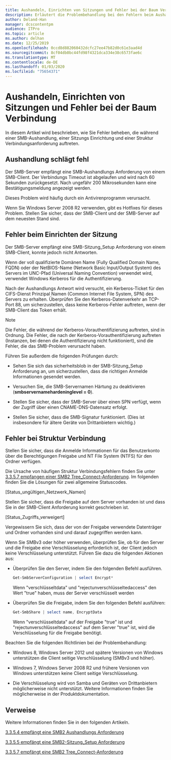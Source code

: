 ```yaml
---
title: Aushandeln, Einrichten von Sitzungen und Fehler bei der Baum Verbindung
description: Erläutert die Problembehandlung bei den Fehlern beim Aushandeln, beim Einrichten der Sitzung und bei der Baum Verbindung.
author: Deland-Han
manager: dcscontentpm
audience: ITPro
ms.topic: article
ms.author: delhan
ms.date: 12/25/2019
ms.openlocfilehash: 0ccd8d882060432dcfc27ee47b82d0c61e3aad4d
ms.sourcegitcommit: 8cf04db0bc44fd98f4321dca334e38c6573fae6c
ms.translationtype: MT
ms.contentlocale: de-DE
ms.lasthandoff: 01/03/2020
ms.locfileid: "75654371"
---
```

# <a name="negotiate-session-setup-and-tree-connect-failures"></a>Aushandeln, Einrichten von Sitzungen und Fehler bei der Baum Verbindung

In diesem Artikel wird beschrieben, wie Sie Fehler beheben, die während einer SMB-Aushandlung, einer Sitzungs Einrichtung und einer Struktur Verbindungsanforderung auftreten.

## <a name="negotiate-fails"></a>Aushandlung schlägt fehl

Der SMB-Server empfängt eine SMB-Aushandlungs Anforderung von einem SMB-Client. Der Verbindungs Timeout ist abgelaufen und wird nach 60 Sekunden zurückgesetzt. Nach ungefähr 200 Mikrosekunden kann eine Bestätigungsmeldung angezeigt werden.

Dieses Problem wird häufig durch ein Antivirenprogramm verursacht.

Wenn Sie Windows Server 2008 R2 verwenden, gibt es Hotfixes für dieses Problem. Stellen Sie sicher, dass der SMB-Client und der SMB-Server auf dem neuesten Stand sind.

## <a name="session-setup-fails"></a>Fehler beim Einrichten der Sitzung

Der SMB-Server empfängt eine SMB-Sitzung\_Setup Anforderung von einem SMB-Client, konnte jedoch nicht Antworten.

Wenn der voll qualifizierte Domänen Name (Fully Qualified Domain Name, FQDN) oder der NetBIOS-Name (Network Basic Input/Output System) des Servers im UNC-Pfad (Universal Naming Convention) verwendet wird, verwendet Windows Kerberos für die Authentifizierung.

Nach der Aushandlungs Antwort wird versucht, ein Kerberos-Ticket für den CIFS-Dienst Prinzipal Namen (Common Internet File System, SPN) des Servers zu erhalten. Überprüfen Sie den Kerberos-Datenverkehr an TCP-Port 88, um sicherzustellen, dass keine Kerberos-Fehler auftreten, wenn der SMB-Client das Token erhält.

> [!NOTE]
> Die Fehler, die während der Kerberos-Vorauthentifizierung auftreten, sind in Ordnung. Die Fehler, die nach der Kerberos-Vorauthentifizierung auftreten (Instanzen, bei denen die Authentifizierung nicht funktioniert), sind die Fehler, die das SMB-Problem verursacht haben.

Führen Sie außerdem die folgenden Prüfungen durch:

- Sehen Sie sich das sicherheitsblob in der SMB-Sitzung\_Setup Anforderung an, um sicherzustellen, dass die richtigen Anmelde Informationen gesendet werden.

- Versuchen Sie, die SMB-Servernamen Härtung zu deaktivieren (**smbservernamehardeninglevel = 0**).

- Stellen Sie sicher, dass der SMB-Server über einen SPN verfügt, wenn der Zugriff über einen CNAME-DNS-Datensatz erfolgt.

- Stellen Sie sicher, dass die SMB-Signatur funktioniert. (Dies ist insbesondere für ältere Geräte von Drittanbietern wichtig.)

## <a name="tree-connect-fails"></a>Fehler bei Struktur Verbindung

Stellen Sie sicher, dass die Anmelde Informationen für das Benutzerkonto über die Berechtigungen Freigabe und NT File System (NTFS) für den Ordner verfügen.

Die Ursache von häufigen Struktur Verbindungsfehlern finden Sie unter [3.3.5.7 empfangen einer SMB2 Tree\_Connect-Anforderung](https://docs.microsoft.com/openspecs/windows_protocols/ms-smb2/652e0c14-5014-4470-999d-b174d7b2da87). Im folgenden finden Sie die Lösungen für zwei allgemeine Statuscodes.

\[Status\_ungültigen\_Netzwerk\_Namen\]

Stellen Sie sicher, dass die Freigabe auf dem Server vorhanden ist und dass Sie in der SMB-Client Anforderung korrekt geschrieben ist.

\[Status\_Zugriffs\_verweigert\]

Vergewissern Sie sich, dass der von der Freigabe verwendete Datenträger und Ordner vorhanden sind und darauf zugegriffen werden kann.

Wenn Sie SMBv3 oder höher verwenden, überprüfen Sie, ob für den Server und die Freigabe eine Verschlüsselung erforderlich ist, der Client jedoch keine Verschlüsselung unterstützt. Führen Sie dazu die folgenden Aktionen aus:

- Überprüfen Sie den Server, indem Sie den folgenden Befehl ausführen.

  ```PowerShell
  Get-SmbServerConfiguration | select Encrypt*
  ```

  Wenn "verschlüsseltdata" und "rejectunverschlüsseltedaccess" den Wert "true" haben, muss der Server verschlüsselt werden

- Überprüfen Sie die Freigabe, indem Sie den folgenden Befehl ausführen:

  ```PowerShell
  Get-SmbShare | select name, EncryptData  
  ```

  Wenn "verschlüsseltdata" auf der Freigabe "true" ist und "rejectunverschlüsseltedaccess" auf dem Server "true" ist, wird die Verschlüsselung für die Freigabe benötigt.

Beachten Sie die folgenden Richtlinien bei der Problembehandlung:

- Windows 8, Windows Server 2012 und spätere Versionen von Windows unterstützen die Client seitige Verschlüsselung (SMBv3 und höher).

- Windows 7, Windows Server 2008 R2 und frühere Versionen von Windows unterstützen keine Client seitige Verschlüsselung.

- Die Verschlüsselung wird von Samba und Geräten von Drittanbietern möglicherweise nicht unterstützt. Weitere Informationen finden Sie möglicherweise in der Produktdokumentation.

## <a name="references"></a>Verweise

Weitere Informationen finden Sie in den folgenden Artikeln.

[3.3.5.4 empfängt eine SMB2 Aushandlungs Anforderung](https://docs.microsoft.com/openspecs/windows_protocols/ms-smb2/b39f253e-4963-40df-8dff-2f9040ebbeb1)

[3.3.5.5 empfängt eine SMB2-Sitzung\_Setup Anforderung](https://docs.microsoft.com/openspecs/windows_protocols/ms-smb2/e545352b-9f2b-4c5e-9350-db46e4f6755e)

[3.3.5.7 empfängt eine SMB2 Tree\_Connect-Anforderung](https://docs.microsoft.com/openspecs/windows_protocols/ms-smb2/652e0c14-5014-4470-999d-b174d7b2da87?redirectedfrom=MSDN)
